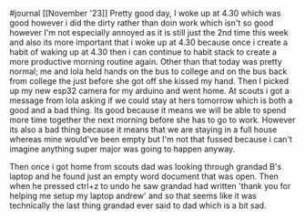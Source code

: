 #journal [[November '23]] 
Pretty good day, I woke up at 4.30 which was good however i did the dirty rather than doin work which isn't so good however I'm not especially annoyed as it is still just the 2nd time this week and also its more important that i woke up at 4.30 because once i create a habit of waking up at 4.30 then i can continue to habit stack to create a more productive morning routine again. Other than that today was pretty normal; me and lola held hands on the bus to college and on the bus back from college the just before she got off she kissed my hand. Then I picked up my new esp32 camera for my arduino and went home. At scouts i got a message from lola asking if we could stay at hers tomorrow which is both a good and a bad thing. Its good because it means we will be able to spend more time together the next morning before she has to go to work. However its also a bad thing because it means that we are staying in a full house whereas mine would've been empty but I'm not that fussed because i can't imagine anything super major was going to happen anyway.

Then once i got home from scouts dad was looking through grandad B's laptop and he found just an empty word document that was open. Then when he pressed ctrl+z to undo he saw grandad had written 'thank you for helping me setup my laptop andrew' and so that seems like it was technically the last thing grandad ever said to dad which is a bit sad.